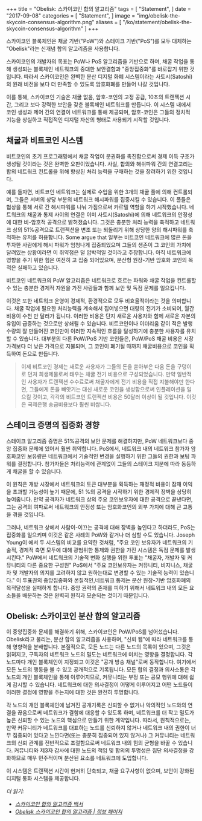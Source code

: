 +++
title = "Obelisk: 스카이코인 합의 알고리즘"
tags = [
    "Statement",
]
date = "2017-09-08"
categories = [
    "Statement",
]
image = "img/obelisk-the-skycoin-consensus-algorithm.png"
aliases = [
	"/ko/statement/obelisk-the-skycoin-consensus-algorithm"
]
+++

스카이코인 블록체인은 채굴 기반("PoW")와 스테이크 기반("PoS")를 모두 대체하는
"Obelisk"라는 신개념 합의 알고리즘을 사용합니다.

스카이코인의 개발자의 목표는 PoW나 PoS 알고리즘을 기반으로 하며, 채굴 작업을 통해
생성되는 블록체인 네트워크의 중대한 보안결함과 "중앙집중화"를 바로잡기 위한 것입니다.
따라서 스카이코인은 완벽한 분산 디지털 화폐 시스템이라는
사토시(Satoshi)의 원래 비전을 보다 더 만족할 수 있도록 암호화폐를 만들어 나갈 것입니다.

이를 통해, 스카이코인 기술은 채굴 없음, 암호-코인의 고정 공급, 10초의 트랜젝션 시간,
그리고 보다 강력한 보안을 갖춘 블록체인 네트워크를 만듭니다.
이 시스템 내에서 코인 생성과 제어 간의 연결이 네트워크를 통해 제공되며,
암호-코인은 그들의 정치적 기능을 상실하고 직접적인 디지털 자산의 형태로
사용되기 시작할 것입니다.

## 채굴과 비트코인 시스템

비트코인의 초기 프로그래밍에서 채굴 작업이 분권화를 촉진함으로써 경제 이득 구조가
생성될 것이라는 것은 완벽한 오판이었습니다.
사실, 합의와 해쉬파워 간의 연결고리는 합의 네트워크 컨트롤을 위해 향상된 처리 능력을
구매하는 것을 장려하기 위한 것입니다.

예를 들자면, 비트코인 네트워크는 실제로 수입을 위한 3개의 채굴 풀에 의해 컨트롤되며,
그들은 서버의 상당 부분의 네트워크 해시파워를 집중시킬 수 있습니다.
이 풀들은 협상을 통해 서로 간 해시파워를 나눠 가짐으로써 카르텔 역할을 하기 시작했습니다.
네트워크의 채굴과 통제 사이의 연결은 이미 사토시(Satoshi)에 의해 네트워크의 안정성에 대한
비-암호적 공격으로 밝혀졌습니다.
그것은 충분한 처리 능력을 축적하고 네트워크 상의 51%공격으로 트랜젝션을 변조 또는 되돌리기 위해
상당한 양의 해시파워를 축적하는 유저를 허용합니다. Some argue that
일부는 비트코인 네트워크에 많은 돈을 투자한 사람에게 해시 파워가 엄청나게 집중되었으며
그들의 생존이 그 코인의 가치에 달려있는 상황이라면
이 취약점은 덜 압박적일 것이라고 주장합니다.
아직 네트워크에 영향을 주기 위한 힘은 여전히 고 집중 되어있으며,
분산형 원장-기반 암호화 코인의 목적은 실패하고 있습니다.

비트코인 네트워크의 PoW 알고리즘은 네트워크로 흐르는 파워와
채굴 작업을 컨트롤할 수 있는 충분한 경제적 자원을 가진 사람들과 함께 보안 및 독점 문제를 일으킵니다.

이것은 또한 네트워크 운영이 경제적, 환경적으로 모두 비효율적이라는 것을 의미합니다.
채굴 작업에 필요한 처리능력을 계속해서 집어넣으면 대량의 전기가 소비되어,
월간 비용이 수천 만 달러가 됩니다.
이러한 비용은 단지 새로운 사용자와 함께 새로운 자본의 유입이 급증하는 것으로만 상쇄될 수 있습니다.
비트코인이나 이더리움 같이 적은 발행 수량의 잘 만들어진 코인만이 이러한 지속적인 흐름을
달성하기에 충분한 사용자를 유치할 수 있습니다.
대부분의 다른 PoW/PoS 기반 코인들은, PoW/PoS 채굴 비용은 시장가격보다 더 낮은 가격으로 지불되며,
그 코인이 폐기될 때까지 채굴비용으로 코인을 획득하여 돈으로 만듭니다.

>이제 비트코인 경제는 새로운 사용자가 그들의 돈을 쏟아부은 다음 돈을 구덩이로 던져
희생제물로써 태우는 채굴 전기 비용으로 구성되었습니다.
만약 일반적인 사용자가 트랜젝션 수수료로써 채굴자에게 전기 비용을 직접 지불해야만 한다면,
그들에게 돈을 빼앗기는 대신 새로운 코인을 생성함으로써
인플레이션을 일으킬 것이고, 각각의 비트코인 트랜젝션 비용은 50달러 이상이 될 것입니다.
이것은 국제은행 송금비용보다 훨씬 비쌉니다.

## 스테이크 증명의 집중화 경향

스테이크 알고리즘 증명은 51%공격의 보안 문제를 해결하지만,
PoW 네트워크보다 중앙 집중화 문제에 있어서 훨씬 취약합니다.
PoS에서, 네트워크 내의 네트워크 참가자 암호화코인 보유량은 네트워크에서 기술적인 변경을
실행하기 위한 그들의 권한과 보팅 파워를 결정합니다.
참가자들은 처리능력에 관계없이 그들의 스테이크 지분에 따라 동등하게 채굴을 할 수 있습니다.

이 원칙은 개방 시장에서 네트워크의 토큰 대부분을 획득하는 재정적 비용이
잠재 이익을 초과할 가능성이 높기 때문에,
51 %의 공격을 시작하기 위한 경제적 장벽을 상당히 높여줍니다.
만약 공격자가 네트워크 상의 주요 코인보유자에 대한 공격으로 끝낸다면,
그는 공격의 여파로써 네트워크의 안정성 또는 암호화코인의
외부 가치에 대해 큰 고통을 겪을 것입니다.

그러나, 네트워크 상에서 사람이-이끄는 공격에 대해 장벽을 높인다고 하더라도, PoS는
집중화를 일으키며 이것은 같은 사례의 PoW와 같거나 더 심할 수도 있습니다.
Joseph Young이 에서 두 시스템의 비교를 요약한 것처럼, "주요 코인 보유자가
네트워크의 기술적, 경제적 측면 모두에 대해 광범위한 통제와 권한을
가진 시스템은 독점 문제를 발생시킨다." PoW에서 네트워크의 기술적 변화 실행을 위한
투표는 "채굴자, 개발자 및 커뮤니티의 다른 중요한 구성원"
PoS에서 "주요 코인보유자는 커뮤니티, 비지니스, 채굴자 및 개발자의 의지를 고려하지 않고
원하는대로 변경할 수 있는 기술적 능력이 있습니다."
이 투표권의 중앙집중화와 본질적인,네트워크 통제는 분산 원장-기반 암호화폐의
목적달성을 실패하게 합니다.
중앙 권력의 존재를 피하기 위해서 네트워크 내의 모든 요소들을 배분하는 것은
완벽히 원칙과 모순되는 것이기 때문입니다.

## Obelisk: 스카이코인 분산 합의 알고리즘

이 중앙집중화 문제를 해결하기 위해, 스카이코인은 PoW/PoS를 넘어섰습니다.
Obelisk라고 불리는, 분산 합의 알고리즘을 사용하며, "신뢰 웹"에 따라
네트워크를 통해 영향력을 분배합니다.
본질적으로, 모든 노드는 다른 노드의 목록이 있으며, 그것은 읽혀지고,
구독자의 네트워크 노드의 밀도는 네트워크에 미치는 영향을 결정합니다.
각 노드마다 개인 블록체인이 지정되고 이것은 "공개 방송 채널"로써 동작합니다.
여기에서 모든 노드의 행동을 볼 수 있고 공개적으로 기록됩니다.
 모든 합의 결정과 의사소통은 각 노드의 개인 블록체인을 통해 이루어지므로,
 커뮤니티는 부정 또는 공모 행위에 대해 쉽게 감시할 수 있습니다.
네트워크에 대한 의사결정이 어떻게 이루어지고 어떤 노드들이 이러한 결정에
영향을 주는지에 대한 것은 완전히 투명합니다.

각 노드의 개인 블록체인에 남겨진 공개기록은 신뢰할 수 없거나 악의적인 노드와의
연결을 끊음으로써 네트워크가 결함에 대응할 수 있도록 하며,
네트워크를 더 작고 밀도가 높은 신뢰할 수 있는 노드의 핵심으로 만들기 위한 계약입니다.
따라서, 원칙적으로는, 만약 커뮤니티가 네트워크를 대표하는 노드를 신뢰하지 않거나
네트워크 내의 권한이 너무 집중되어 있다고 느낀다면(또는 충분히 집중되어 있지 않거나)
그 커뮤니티는 네트워크의 신뢰 관계를 전반적으로 조절함으로써 네트워크 내의 힘의 균형을 바꿀 수 있습니다.
커뮤니티와 제3자 감사에 대한 노드의 책임 및 합의의 투명성은 집단 의사결정을 강화하므로
매우 민주적이며 분산된 요소를 네트워크에 도입합니다.

이 시스템은 트랜잭션 시간이 현저히 단축되고, 채굴 요구사항이 없으며,
보안이 강화된 디지털 통화 시스템을 제공합니다.

*더 읽기:*

* *[스카이코인 합의 알고리즘 백서](https://www.skycoin.net/whitepapers)*
* *[Obelisk 스카이코인 합의 알고리즘 | 정보 페이지](/overview/obelisk-skycoin-consensus-algorithm-information-pages/)*
